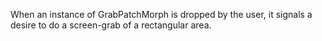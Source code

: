 When an instance of GrabPatchMorph is dropped by the user, it signals a desire to do a screen-grab of a rectangular area.